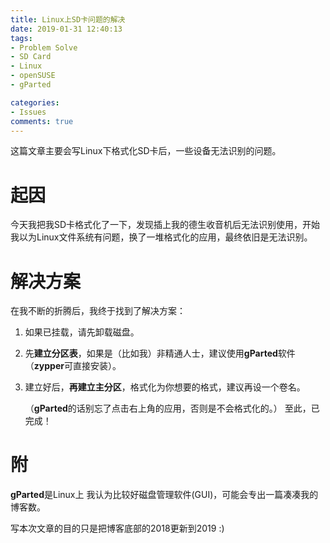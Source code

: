 ```yaml
---
title: Linux上SD卡问题的解决
date: 2019-01-31 12:40:13
tags: 
- Problem Solve
- SD Card
- Linux
- openSUSE
- gParted

categories: 
- Issues
comments: true
---
```


这篇文章主要会写Linux下格式化SD卡后，一些设备无法识别的问题。

<!--more-->

# 起因
今天我把我SD卡格式化了一下，发现插上我的德生收音机后无法识别使用，开始我以为Linux文件系统有问题，换了一堆格式化的应用，最终依旧是无法识别。


# 解决方案
在我不断的折腾后，我终于找到了解决方案：
1. 如果已挂载，请先卸载磁盘。
2. 先**建立分区表**，如果是（比如我）非精通人士，建议使用**gParted**软件（**zypper**可直接安装）。
3. 建立好后，**再建立主分区**，格式化为你想要的格式，建议再设一个卷名。

   （**gParted**的话别忘了点击右上角的应用，否则是不会格式化的。）
   至此，已完成！


# 附
**gParted**是Linux上 我认为比较好磁盘管理软件(GUI)，可能会专出一篇凑凑我的博客数。

写本次文章的目的只是把博客底部的2018更新到2019 :)

